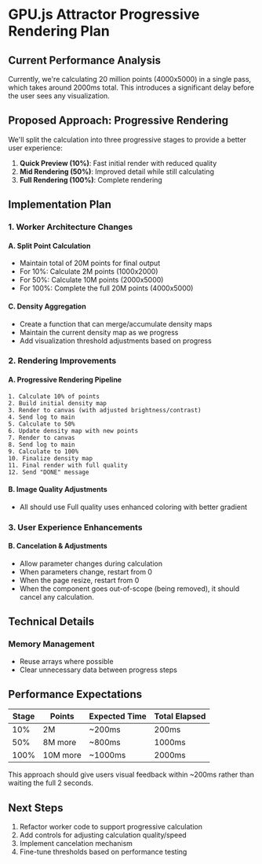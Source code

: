 # GPU.js Attractor Progressive Rendering Plan

## Current Performance Analysis

Currently, we're calculating 20 million points (4000x5000) in a single pass, which takes around 2000ms total. This introduces a significant delay before the user sees any visualization.

## Proposed Approach: Progressive Rendering

We'll split the calculation into three progressive stages to provide a better user experience:

1. **Quick Preview (10%)**: Fast initial render with reduced quality
2. **Mid Rendering (50%)**: Improved detail while still calculating
3. **Full Rendering (100%)**: Complete rendering

## Implementation Plan

### 1. Worker Architecture Changes

#### A. Split Point Calculation
- Maintain total of 20M points for final output
- For 10%: Calculate 2M points (1000x2000)
- For 50%: Calculate 10M points (2000x5000)
- For 100%: Complete the full 20M points (4000x5000)

#### C. Density Aggregation
- Create a function that can merge/accumulate density maps
- Maintain the current density map as we progress
- Add visualization threshold adjustments based on progress

### 2. Rendering Improvements

#### A. Progressive Rendering Pipeline
```
1. Calculate 10% of points
2. Build initial density map
3. Render to canvas (with adjusted brightness/contrast)
4. Send log to main
5. Calculate to 50%
6. Update density map with new points
7. Render to canvas
8. Send log to main
9. Calculate to 100%
10. Finalize density map
11. Final render with full quality
12. Send "DONE" message
```

#### B. Image Quality Adjustments
- All should use Full quality uses enhanced coloring with better gradient

### 3. User Experience Enhancements

#### B. Cancelation & Adjustments
- Allow parameter changes during calculation
- When parameters change, restart from 0
- When the page resize, restart from 0
- When the component goes out-of-scope (being removed), it should cancel any calculation.

## Technical Details

### Memory Management
- Reuse arrays where possible
- Clear unnecessary data between progress steps

## Performance Expectations

| Stage | Points | Expected Time | Total Elapsed |
|-------|--------|---------------|--------------|
| 10%   | 2M     | ~200ms        | 200ms        |
| 50%   | 8M more| ~800ms        | 1000ms       |
| 100%  | 10M more| ~1000ms      | 2000ms       |

This approach should give users visual feedback within ~200ms rather than waiting the full 2 seconds.

## Next Steps

1. Refactor worker code to support progressive calculation
3. Add controls for adjusting calculation quality/speed
4. Implement cancelation mechanism
5. Fine-tune thresholds based on performance testing
